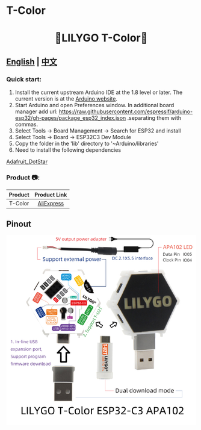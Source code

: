 # T-Color

<h1 align = "center">🌟LILYGO T-Color🌟</h1>

## **[English](./README.MD) | [中文](./README_CN.MD)**

<h3 align = "left">Quick start:</h3>

1. Install the current upstream Arduino IDE at the 1.8 level or later. The current version is at the [Arduino website](http://www.arduino.cc/en/main/software).
2. Start Arduino and open Preferences window. In additional board manager add url: https://raw.githubusercontent.com/espressif/arduino-esp32/gh-pages/package_esp32_index.json .separating them with commas.
3. Select Tools -> Board Management -> Search for ESP32 and install
4. Select Tools -> Board -> ESP32C3 Dev Module
5. Copy the folder in the 'lib' directory to '~Arduino/libraries'
6. Need to install the following dependencies

[Adafruit_DotStar](https://github.com/adafruit/Adafruit_DotStar)


<h3 align = "left">Product 📷:</h3>

| Product |                           Product  Link                            |
| :-----: | :----------------------------------------------------------------: |
| T-Color | [AliExpress](https://pt.aliexpress.com/item/1005003930136483.html) |

## Pinout

![](image/T-Color-EN.jpg)



